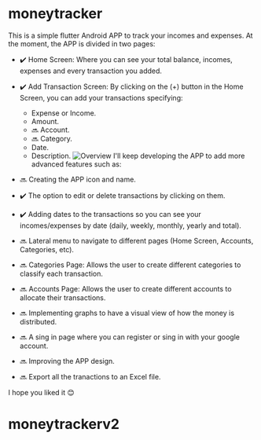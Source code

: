 # moneytracker
This is a simple flutter Android APP to track your incomes and expenses.
At the moment, the APP is divided in two pages:
  - ✔️ Home Screen: Where you can see your total balance, incomes, expenses and every transaction you added.
  - ✔️ Add Transaction Screen: By clicking on the (+) button in the Home Screen, you can add your transactions specifying:
    
    - Expense or Income.
    - Amount.
    - 🔜  Account.
    - 🔜  Category.
    - Date.
    - Description.
![Overview](https://github.com/user-attachments/assets/3f8e0769-01a0-4cb0-88fb-bdbdc07d4986)
I'll keep developing the APP to add more advanced features such as:

  - 🔜  Creating the APP icon and name.
  - ✔️  The option to edit or delete transactions by clicking on them.
  - ✔️  Adding dates to the transactions so you can see your incomes/expenses by date (daily, weekly, monthly, yearly and total).
  - 🔜  Lateral menu to navigate to different pages (Home Screen, Accounts, Categories, etc). 
  - 🔜  Categories Page: Allows the user to create different categories to classify each transaction.
  - 🔜  Accounts Page: Allows the user to create different accounts to allocate their transactions.
  - 🔜  Implementing graphs to have a visual view of how the money is distributed.
  - 🔜  A sing in page where you can register or sing in with your google account.
  - 🔜  Improving the APP design.
  - 🔜  Export all the tranactions to an Excel file.
    
I hope you liked it 😊
# moneytrackerv2
